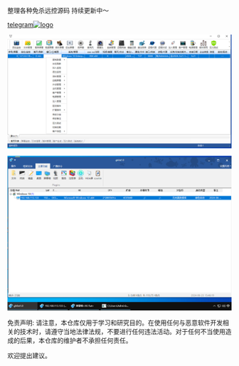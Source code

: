 整理各种免杀远控源码
持续更新中～

[                              telegram![logo](https://telegram.org/img/t_logo_sprite.svg)](https://t.me/debug0o)




![Winos](银狐Winos/winos.png)

![worldgh0st](worldgh0st/worldgh0st.png)






                                       




                                       




                                       




                                       




                                       




                                       




                                       



免责声明: 请注意，本仓库仅用于学习和研究目的。在使用任何与恶意软件开发相关的技术时，请遵守当地法律法规，不要进行任何违法活动。对于任何不当使用造成的后果，本仓库的维护者不承担任何责任。





欢迎提出建议。
